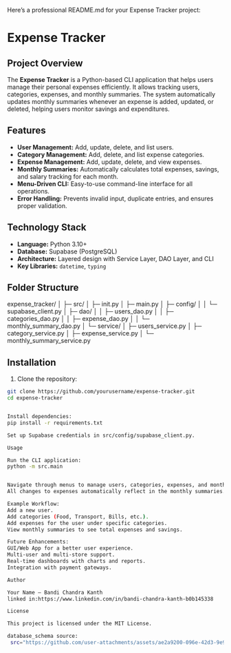 Here’s a professional README.md for your Expense Tracker project:

# Expense Tracker

## Project Overview
The **Expense Tracker** is a Python-based CLI application that helps users manage their personal expenses efficiently. It allows tracking users, categories, expenses, and monthly summaries. The system automatically updates monthly summaries whenever an expense is added, updated, or deleted, helping users monitor savings and expenditures.

## Features
- **User Management:** Add, update, delete, and list users.
- **Category Management:** Add, delete, and list expense categories.
- **Expense Management:** Add, update, delete, and view expenses.
- **Monthly Summaries:** Automatically calculates total expenses, savings, and salary tracking for each month.
- **Menu-Driven CLI:** Easy-to-use command-line interface for all operations.
- **Error Handling:** Prevents invalid input, duplicate entries, and ensures proper validation.

## Technology Stack
- **Language:** Python 3.10+
- **Database:** Supabase (PostgreSQL)
- **Architecture:** Layered design with Service Layer, DAO Layer, and CLI
- **Key Libraries:** `datetime`, `typing`

## Folder Structure


expense_tracker/
│
├─ src/
│ ├─ init.py
│ ├─ main.py
│ ├─ config/
│ │ └─ supabase_client.py
│ ├─ dao/
│ │ ├─ users_dao.py
│ │ ├─ categories_dao.py
│ │ ├─ expense_dao.py
│ │ └─ monthly_summary_dao.py
│ └─ service/
│ ├─ users_service.py
│ ├─ category_service.py
│ ├─ expense_service.py
│ └─ monthly_summary_service.py


## Installation
1. Clone the repository:
```bash
git clone https://github.com/yourusername/expense-tracker.git
cd expense-tracker


Install dependencies:
pip install -r requirements.txt

Set up Supabase credentials in src/config/supabase_client.py.

Usage

Run the CLI application:
python -m src.main


Navigate through menus to manage users, categories, expenses, and monthly summaries.
All changes to expenses automatically reflect in the monthly summaries.

Example Workflow:
Add a new user.
Add categories (Food, Transport, Bills, etc.).
Add expenses for the user under specific categories.
View monthly summaries to see total expenses and savings.

Future Enhancements:
GUI/Web App for a better user experience.
Multi-user and multi-store support.
Real-time dashboards with charts and reports.
Integration with payment gateways.

Author

Your Name – Bandi Chandra Kanth
linked in:https://www.linkedin.com/in/bandi-chandra-kanth-b0b145338

License

This project is licensed under the MIT License.

database_schema source:
 src="https://github.com/user-attachments/assets/ae2a9200-096e-42d3-9e9f-9d99199b4989" 

